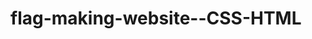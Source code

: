 # flag-making-website--CSS-HTML
<!DOCTYPE html>
<html lang="en">

<head>
  <meta charset="UTF-8">
  <title>CSS Flag Project</title>
  <style>
    .flag {
      width: 900px;
      height: 600px;
      position: relative;
      background-color: #CE1126;

    }

    .flag > div {
      background-color: #002868;
      height: 300px;
      width: 100%;
      position: absolute;
      top: 150px;
    }

    .flag > div > div {
      background-color: white;
      position: absolute;

      height: 200px;
      width: 200px;
      border-radius: 50%;
      top: 50px;
      left: 350px;
    }

    p {
      font-size: 5rem;
      color: white;
      text-align: center;
      padding: 0;
      margin: 0;
    }

    .flag>div div p {
      color: black;
    }
  </style>
</head>

